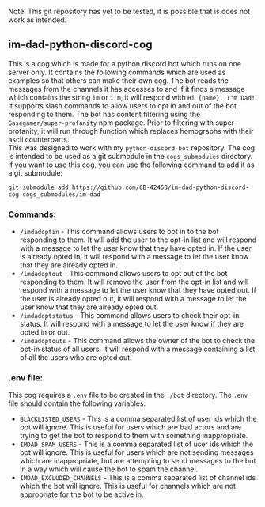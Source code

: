 Note: This git repository has yet to be tested, it is possible that is does not work as intended.

## im-dad-python-discord-cog
This is a cog which is made for a python discord bot which runs on one server only. It contains the following commands
which are used as examples so that others can make their own cog. The bot reads the messages from the channels it has
accesses to and if it finds a message which contains the string `im` or `i'm`, it will respond with `Hi {name}, I'm
Dad!`. It supports slash commands to allow users to opt in and out of the bot responding to them. The bot has content
filtering using the `Gasegamer/super-profanity` npm package. Prior to filtering with super-profanity, it will run
through function which replaces homographs with their ascii counterparts.  
This was designed to work with my `python-discord-bot` repository. The cog is intended to be used as a git submodule in
the `cogs_submodules` directory. If you want to use this cog, you can use the following command to add it as a git
submodule:  
```shell
git submodule add https://github.com/CB-42458/im-dad-python-discord-cog cogs_submodules/im-dad
```
### Commands:

- `/imdadoptin` - This command allows users to opt in to the bot responding to them. It will add the user to the opt-in
list and will respond with a message to let the user know that they have opted in. If the user is already opted in, it
will respond with a message to let the user know that they are already opted in.
- `/imdadoptout` - This command allows users to opt out of the bot responding to them. It will remove the user from the
opt-in list and will respond with a message to let the user know that they have opted out. If the user is already opted
out, it will respond with a message to let the user know that they are already opted out.
- `/imdadoptstatus` - This command allows users to check their opt-in status. It will respond with a message to let the
user know if they are opted in or out.
- `/imdadoptouts` - This command allows the owner of the bot to check the opt-in status of all users. It will respond
with a message containing a list of all the users who are opted out.

### .env file:
This cog requires a `.env` file to be created in the `./bot` directory. The `.env` file should contain the following
variables:
- `BLACKLISTED_USERS` - This is a comma separated list of user ids which the bot will ignore. This is useful for users
which are bad actors and are trying to get the bot to respond to them with something inappropriate.
- `IMDAD_SPAM_USERS` - This is a comma separated list of user ids which the bot will ignore. This is useful for users
which are not sending messages which are inappropriate, but are attempting to send messages to the bot in a way which
will cause the bot to spam the channel.
- `IMDAD_EXCLUDED_CHANNELS` - This is a comma separated list of channel ids which the bot will ignore. This is useful
for channels which are not appropriate for the bot to be active in.